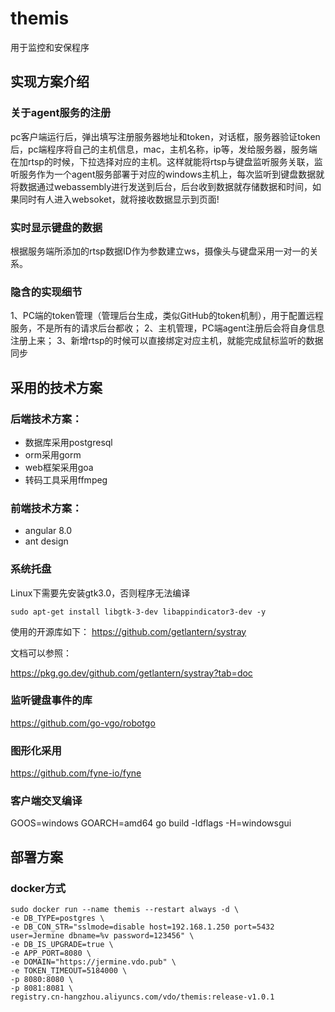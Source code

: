 # themis
用于监控和安保程序

## 实现方案介绍

### 关于agent服务的注册
pc客户端运行后，弹出填写注册服务器地址和token，对话框，服务器验证token后，pc端程序将自己的主机信息，mac，主机名称，ip等，发给服务器，服务端在加rtsp的时候，下拉选择对应的主机。这样就能将rtsp与键盘监听服务关联，监听服务作为一个agent服务部署于对应的windows主机上，每次监听到键盘数据就将数据通过webassembly进行发送到后台，后台收到数据就存储数据和时间，如果同时有人进入websoket，就将接收数据显示到页面!

### 实时显示键盘的数据
根据服务端所添加的rtsp数据ID作为参数建立ws，摄像头与键盘采用一对一的关系。

### 隐含的实现细节
1、PC端的token管理（管理后台生成，类似GitHub的token机制），用于配置远程服务，不是所有的请求后台都收；
2、主机管理，PC端agent注册后会将自身信息注册上来；
3、新增rtsp的时候可以直接绑定对应主机，就能完成鼠标监听的数据同步

## 采用的技术方案

### 后端技术方案：

- 数据库采用postgresql
- orm采用gorm
- web框架采用goa
- 转码工具采用ffmpeg

### 前端技术方案：

- angular 8.0
- ant design

### 系统托盘

Linux下需要先安装gtk3.0，否则程序无法编译

```
sudo apt-get install libgtk-3-dev libappindicator3-dev -y
```

使用的开源库如下：
https://github.com/getlantern/systray

文档可以参照：

https://pkg.go.dev/github.com/getlantern/systray?tab=doc

### 监听键盘事件的库

https://github.com/go-vgo/robotgo

### 图形化采用

https://github.com/fyne-io/fyne

### 客户端交叉编译

GOOS=windows GOARCH=amd64 go build -ldflags -H=windowsgui

## 部署方案

### docker方式

```
sudo docker run --name themis --restart always -d \
-e DB_TYPE=postgres \
-e DB_CON_STR="sslmode=disable host=192.168.1.250 port=5432 user=Jermine dbname=%v password=123456" \
-e DB_IS_UPGRADE=true \
-e APP_PORT=8080 \
-e DOMAIN="https://jermine.vdo.pub" \
-e TOKEN_TIMEOUT=5184000 \
-p 8080:8080 \
-p 8081:8081 \
registry.cn-hangzhou.aliyuncs.com/vdo/themis:release-v1.0.1
```